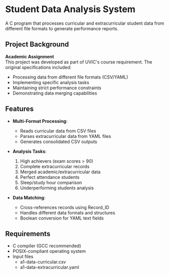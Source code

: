 # Student Data Analysis System

A C program that processes curricular and extracurricular student data from different file formats to generate performance reports.


## Project Background

**Academic Assignment**  
This project was developed as part of UVIC's course requirement. The original specifications included:
- Processing data from different file formats (CSV/YAML)
- Implementing specific analysis tasks
- Maintaining strict performance constraints
- Demonstrating data merging capabilities

  
## Features

- **Multi-Format Processing**:
  - Reads curricular data from CSV files
  - Parses extracurricular data from YAML files
  - Generates consolidated CSV outputs

- **Analysis Tasks**:
  1. High achievers (exam scores > 90)
  2. Complete extracurricular records
  3. Merged academic/extracurricular data
  4. Perfect attendance students
  5. Sleep/study hour comparison
  6. Underperforming students analysis

- **Data Matching**:
  - Cross-references records using Record_ID
  - Handles different data formats and structures
  - Boolean conversion for YAML text fields


## Requirements

- C compiler (GCC recommended)
- POSIX-compliant operating system
- Input files
  - a1-data-curricular.csv
  - a1-data-extracurricular.yaml
